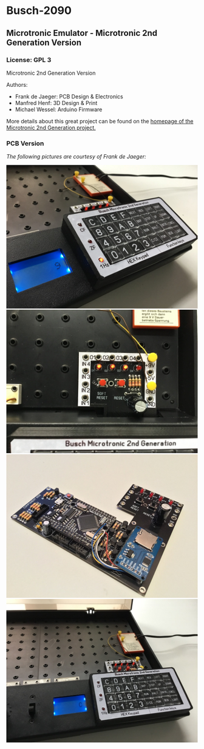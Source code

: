 # Busch-2090
## Microtronic Emulator - Microtronic 2nd Generation Version
### License: GPL 3

Microtronic 2nd Generation Version

Authors: 

- Frank de Jaeger: PCB Design & Electronics
- Manfred Henf: 3D Design & Print
- Michael Wessel: Arduino Firmware

More details about this great project can be found on the [homepage of the Microtronic 2nd Generation project.](https://www.rigert.com/ee-forum/viewtopic.php?t=2497) 

### PCB Version

*The following pictures are courtesy of Frank de Jaeger:* 

![Microtronic 2nd Generation Pic 1](./pic1.jpg)
![Microtronic 2nd Generation Pic 2](./pic2.jpg)
![Microtronic 2nd Generation Pic 3](./pic3.jpg)
![Microtronic 2nd Generation Pic 4](./pic4.jpg)

